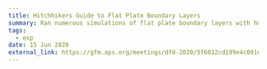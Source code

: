 ```yaml
---
title: Hitchhikers Guide to Flat Plate Boundary Layers
summary: Ran numerous simulations of flat plate boundary layers with hundreds of particles injected in free stream to simulate particle interactions with turbulent flows. Created a video to summarize this work as an educational artifact to summarize boundary layer flows.
tags:
  - exp
date: 15 Jun 2020
external_link: https://gfm.aps.org/meetings/dfd-2020/5f6012cd199e4c091e67c029
---
```

